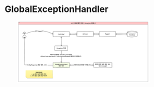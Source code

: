 # GlobalExceptionHandler

<figure><img src="../../../../.gitbook/assets/image (32).png" alt=""><figcaption></figcaption></figure>
